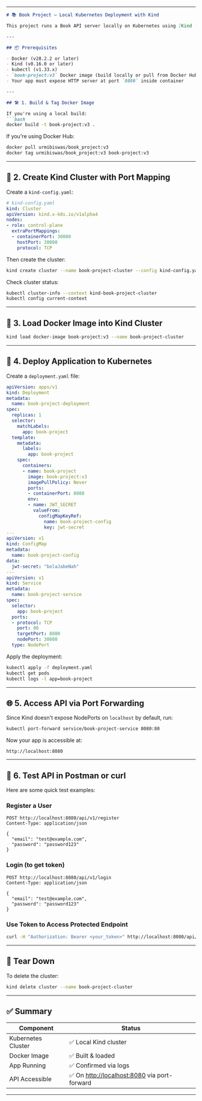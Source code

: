 

---

````markdown
# 📚 Book Project – Local Kubernetes Deployment with Kind

This project runs a Book API server locally on Kubernetes using [Kind (Kubernetes in Docker)](https://kind.sigs.k8s.io/). It supports full user and book management with JWT and Basic Authentication.

---

## 📦 Prerequisites

- Docker (v28.2.2 or later)
- Kind (v0.16.0 or later)
- kubectl (v1.33.x)
- `book-project:v3` Docker image (build locally or pull from Docker Hub)
- Your app must expose HTTP server at port `8080` inside container

---

## 🛠️ 1. Build & Tag Docker Image

If you're using a local build:
```bash
docker build -t book-project:v3 .
````

If you're using Docker Hub:

```bash
docker pull urmibiswas/book_project:v3
docker tag urmibiswas/book_project:v3 book-project:v3
```

---

## 🧱 2. Create Kind Cluster with Port Mapping

Create a `kind-config.yaml`:

```yaml
# kind-config.yaml
kind: Cluster
apiVersion: kind.x-k8s.io/v1alpha4
nodes:
- role: control-plane
  extraPortMappings:
  - containerPort: 30080
    hostPort: 30080
    protocol: TCP
```

Then create the cluster:

```bash
kind create cluster --name book-project-cluster --config kind-config.yaml
```

Check cluster status:

```bash
kubectl cluster-info --context kind-book-project-cluster
kubectl config current-context
```

---

## 🐳 3. Load Docker Image into Kind Cluster

```bash
kind load docker-image book-project:v3 --name book-project-cluster
```

---

## 🚀 4. Deploy Application to Kubernetes

Create a `deployment.yaml` file:

```yaml
apiVersion: apps/v1
kind: Deployment
metadata:
  name: book-project-deployment
spec:
  replicas: 1
  selector:
    matchLabels:
      app: book-project
  template:
    metadata:
      labels:
        app: book-project
    spec:
      containers:
      - name: book-project
        image: book-project:v3
        imagePullPolicy: Never
        ports:
        - containerPort: 8080
        env:
        - name: JWT_SECRET
          valueFrom:
            configMapKeyRef:
              name: book-project-config
              key: jwt-secret
---
apiVersion: v1
kind: ConfigMap
metadata:
  name: book-project-config
data:
  jwt-secret: "bolaJabeNah"
---
apiVersion: v1
kind: Service
metadata:
  name: book-project-service
spec:
  selector:
    app: book-project
  ports:
  - protocol: TCP
    port: 80
    targetPort: 8080
    nodePort: 30080
  type: NodePort
```

Apply the deployment:

```bash
kubectl apply -f deployment.yaml
kubectl get pods
kubectl logs -l app=book-project
```

---

## 🌐 5. Access API via Port Forwarding

Since Kind doesn't expose NodePorts on `localhost` by default, run:

```bash
kubectl port-forward service/book-project-service 8080:80
```

Now your app is accessible at:

```
http://localhost:8080
```

---

## 🔬 6. Test API in Postman or curl

Here are some quick test examples:

### Register a User

```http
POST http://localhost:8080/api/v1/register
Content-Type: application/json

{
  "email": "test@example.com",
  "password": "password123"
}
```

### Login (to get token)

```http
POST http://localhost:8080/api/v1/login
Content-Type: application/json

{
  "email": "test@example.com",
  "password": "password123"
}
```

### Use Token to Access Protected Endpoint

```bash
curl -H "Authorization: Bearer <your_token>" http://localhost:8080/api/v1/books
```

---

## 🧼 Tear Down

To delete the cluster:

```bash
kind delete cluster --name book-project-cluster
```

---

## ✅ Summary

| Component          | Status                                                               |
| ------------------ | -------------------------------------------------------------------- |
| Kubernetes Cluster | ✅ Local Kind cluster                                                 |
| Docker Image       | ✅ Built & loaded                                                     |
| App Running        | ✅ Confirmed via logs                                                 |
| API Accessible     | ✅ On [http://localhost:8080](http://localhost:8080) via port-forward |

---


